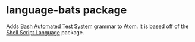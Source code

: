 # language-bats package

Adds [Bash Automated Test System](https://github.com/sstephenson/bats) grammar to [Atom](http://atom.io).  It is based off of the [Shell Script Language](https://github.com/atom/language-shellscript) package.

